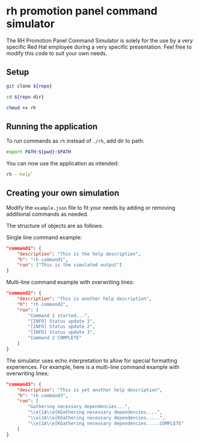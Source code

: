 # rh promotion panel command simulator

The RH Promotion Panel Command Simulator is solely for the use by a
very specific Red Hat employee during a very specific presentation.
Feel free to modify this code to suit your own needs.

## Setup

```bash
git clone ${repo}

cd ${repo-dir}

chmod +x rh
```

## Running the application

To run commands as `rh` instead of `./rh`, add dir to path:

```bash
export PATH:${pwd}:$PATH
```

You can now use the application as intended:

```bash
rh --help`
```

## Creating your own simulation

Modify the `example.json` file to fit your needs by adding or removing
additional commands as needed.

The structure of objects are as follows:

Single line command example:

```json
"command1": {
    "description": "This is the help description",
    "h": "rh command1",
    "run": ["This is the simulated output"]
}
```

Multi-line command example with overwriting lines:

```json
"command2": {
    "description": "This is another help description",
    "h": "rh command2",
    "run": [
        "Command 2 started...",
        "[INFO] Status update 1",
        "[INFO] Status update 2",
        "[INFO] Status update 3",
        "Command 2 COMPLETE"
    ]
}
```

The simulator uses echo interpretation to allow for special formatting experiences.
For example, here is a multi-line command example with overwriting lines:

```json
"command3": {
    "description": "This is yet another help description",
    "h": "rh command3",
    "run": [
        "Gathering necessary dependencies...",
        "\\e[1A\\e[KGathering necessary dependencies....",
        "\\e[1A\\e[KGathering necessary dependencies.....",
        "\\e[1A\\e[KGathering necessary dependencies.....COMPLETE"
    ]
}
```
